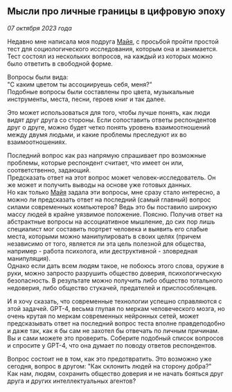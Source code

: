 ## Мысли про личные границы в цифровую эпоху
*07 октября 2023 года*

Недавно мне написала моя подруга [Майя](https://vk.com/id706305730), с просьбой пройти простой тест для социологического исследования, которым она и занимается. Тест состоял из нескольких вопросов, на каждый из которых можно было ответить в свободной форме.  
  
Вопросы были вида:  
"С каким цветом ты ассоциируешь себя, меня?"  
Подобные вопросы были составлены про цвета, музыкальные инструменты, места, песни, героев книг и так далее.  

Это может использоваться для того, чтобы лучше понять, как люди видят друг друга со стороны. Если сопоставить ответы респондентов друг о друге, можно будет четко понять уровень взаимоотношений между двумя людьми, и какие проблемы преследуют их во взаимоотношениях.  

Последний вопрос как раз напрямую спрашивает про возможные проблемы, которые респондент считает, что имеет он или, соответственно, задающий.  
Предсказать ответ на этот вопрос может человек-исследователь. Он же может и получить выводы на основе уже готовых данных.  
Но как только [Майя](https://vk.com/id706305730) задала эти вопросы, мне сразу стало интересно, а можно ли предсказать ответ на последний (самый главный) вопрос силами современных компьютеров?
Ведь это бы поставило широкую массу людей в крайне уязвимое положение. Поясню. Получив ответ на абстрактные вопросы на ассоциативное мышление, до сих пор лишь специалист мог составить портрет человека и выявить его слабые места, которыми можно манипулировать в своих целях (причем независимо от того, является ли эта цель полезной для общества, например - работа психолога, или деструктивной - зловредная манипуляция).  
Однако если дать всем людям такое, не побоюсь этого слова, оружие в руки, можно запросто разрушить общество доверия, психологическую безопасность. В результате можно получить либо общество тотального недоверия, либо общество стукачей, предателей и приспособленцев.  
  
И я хочу сказать, что современные технологии успешно справляются с этой задачей. GPT-4, весьма глупая по меркам человеческого мозга, но очень крутая по меркам современных нейронных сетей, может предсказывать ответ на последний вопрос теста вполне правдеподобно и даже так, как я бы сам не захотел бы отвечать по личным причинам.  
Вы и сами можете это проверить. Соберите подобный список вопросов и спросите у GPT-4, что она думает по поводу ответов респондентов.  
  
Вопрос состоит не в том, как это предотвратить. Это возможно уже сегодня, вопрос в другом: "Как склонить людей на сторону добра?"  
Как нам, людям, сохранить общество доверия и не начать бояться друг друга и других интеллектуальных агентов?
